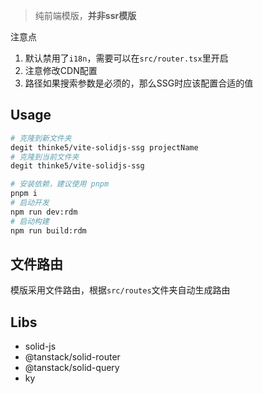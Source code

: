 > 纯前端模版，**并非ssr模版**

注意点

1. 默认禁用了`i18n`，需要可以在`src/router.tsx`里开启
2. 注意修改CDN配置
3. 路径如果搜索参数是必须的，那么SSG时应该配置合适的值

## Usage

```bash
# 克隆到新文件夹
degit thinke5/vite-solidjs-ssg projectName
# 克隆到当前文件夹
degit thinke5/vite-solidjs-ssg
```

```sh
# 安装依赖，建议使用 pnpm
pnpm i
# 启动开发
npm run dev:rdm
# 启动构建
npm run build:rdm
```

## 文件路由

模版采用文件路由，根据`src/routes`文件夹自动生成路由

## Libs

- solid-js
- @tanstack/solid-router
- @tanstack/solid-query
- ky
